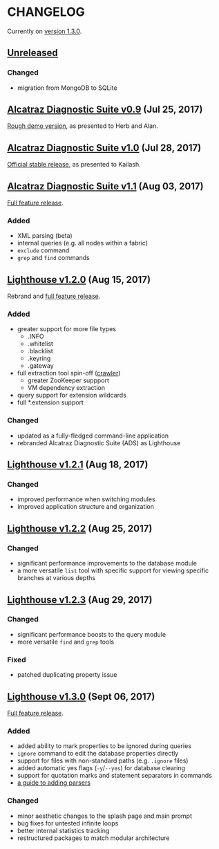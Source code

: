 # CHANGELOG
Currently on [version 1.3.0](https://github.com/sumeet-bansal/lighthouse/releases/tag/v1.3).

## [Unreleased](https://github.com/sumeet-bansal/lighthouse/compare/v1.3...master)
### Changed
+ migration from MongoDB to SQLite

## [Alcatraz Diagnostic Suite v0.9](https://github.com/sumeet-bansal/lighthouse/compare/bb5afa82be4c205f298cd6d9f9223d74ac5a13e7...v0.9) (Jul 25, 2017)
[Rough demo version](https://github.com/sumeet-bansal/lighthouse/releases/tag/v0.9), as presented to Herb and Alan.

## [Alcatraz Diagnostic Suite v1.0](https://github.com/sumeet-bansal/lighthouse/compare/v0.9...v1.0) (Jul 28, 2017)
[Official stable release](https://github.com/sumeet-bansal/lighthouse/releases/tag/v1.0), as presented to Kailash.

## [Alcatraz Diagnostic Suite v1.1](https://github.com/sumeet-bansal/lighthouse/compare/v1.0...v1.1) (Aug 03, 2017)
[Full feature release](https://github.com/sumeet-bansal/lighthouse/releases/tag/v1.1).
### Added
+ XML parsing (beta)
+ internal queries (e.g. all nodes within a fabric)
+ `exclude` command
+ `grep` and `find` commands

## [Lighthouse v1.2.0](https://github.com/sumeet-bansal/lighthouse/compare/v1.1...v1.2) (Aug 15, 2017)
Rebrand and [full feature release](https://github.com/sumeet-bansal/lighthouse/releases/tag/v1.2).
### Added
+ greater support for more file types
	+ .INFO
	+ .whitelist
	+ .blacklist
	+ .keyring
	+ .gateway
+ full extraction tool spin-off ([crawler](https://github.com/sumeet-bansal/crawler))
	+ greater ZooKeeper suppport
	+ VM dependency extraction
+ query support for extension wildcards
+ full *.extension support

### Changed
+ updated as a fully-fledged command-line application
+ rebranded Alcatraz Diagnostic Suite (ADS) as Lighthouse

## [Lighthouse v1.2.1](https://github.com/sumeet-bansal/lighthouse/compare/v1.2...1bb5752131993f20ab999853c4535b59decddfae) (Aug 18, 2017)
### Changed
+ improved performance when switching modules
+ improved application structure and organization

## [Lighthouse v1.2.2](https://github.com/sumeet-bansal/lighthouse/compare/1bb5752131993f20ab999853c4535b59decddfae...baba13511abcfadf8fa5339bf978c00bab3cb01b) (Aug 25, 2017)
### Changed
+ significant performance improvements to the database module
+ a more versatile `list` tool with specific support for viewing specific branches at various depths

## [Lighthouse v1.2.3](https://github.com/sumeet-bansal/lighthouse/compare/baba13511abcfadf8fa5339bf978c00bab3cb01b...95e1f2a564d074e742faaf6ed5794dcbb5e0b570) (Aug 29, 2017)
### Changed
+ significant performance boosts to the query module
+ more versatile `find` and `grep` tools

### Fixed
+ patched duplicating property issue

## [Lighthouse v1.3.0](https://github.com/sumeet-bansal/lighthouse/compare/95e1f2a564d074e742faaf6ed5794dcbb5e0b570...v1.3) (Sept 06, 2017)
[Full feature release](https://github.com/sumeet-bansal/lighthouse/releases/tag/v1.3).
### Added
+ added ability to mark properties to be ignored during queries
+ `ignore` command to edit the database properties directly
+ support for files with non-standard paths (e.g. `.ignore` files)
+ added automatic yes flags (`-y`/`--yes`) for database clearing
+ support for quotation marks and statement separators in commands
+ [a guide to adding parsers](https://github.com/sumeet-bansal/lighthouse/blob/master/src/main/java/parser/ParserGuide.md)

### Changed
+ minor aesthetic changes to the splash page and main prompt
+ bug fixes for untested infinite loops
+ better internal statistics tracking
+ restructured packages to match modular architecture
